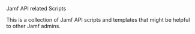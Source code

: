 Jamf API related Scripts

This is a collection of Jamf API scripts and templates that might be helpful to other Jamf admins.


